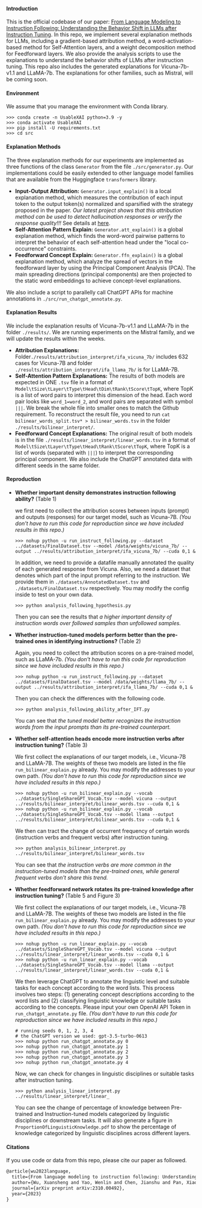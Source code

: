 #### Introduction

This is the official codebase of our paper: [From Language Modeling to Instruction Following: Understanding the Behavior Shift in LLMs after Instruction Tuning](https://arxiv.org/abs/2310.00492). In this repo, we implement several explanation methods for LLMs, including a gradient-based attribution method, a word-activation-based method for Self-Attention layers, and a weight decomposition method for Feedforward layers. We also provide the analysis scripts to use the explanations to understand the behavior shifts of LLMs after instruction tuning. This repo also includes the generated explanations for Vicuna-7b-v1.1 and LLaMA-7b. The explanations for other families, such as Mistral, will be coming soon.

#### Environment

We assume that you manage the environment with Conda library.

```shell
>>> conda create -n UsableXAI python=3.9 -y
>>> conda activate UsableXAI
>>> pip install -U requirements.txt
>>> cd src
```

#### Explanation Methods

The three explanation methods for our experiments are implemented as three functions of the class `Generator` from the file `./src/generator.py`. Our implementations could be easily extended to other language model families that are available from the Huggingface `transformers` library.

* __Input-Output Attribution:__ `Generator.input_explain()` is a local explanation method, which measures the contribution of each input token to the output token(s) normalized and sparsified with the strategy proposed in the paper. _Our latest project shows that this attribution method can be used to detect hallucination responses or verify the response quality!!!_ See details at [here](https://github.com/JacksonWuxs/UsableXAI_LLM).
* __Self-Attention Pattern Explain:__ ``Generator.att_explain()`` is a global explanation method, which finds the word-word pairwise patterns to interpret the behavior of each self-attention head under the "local co-occurrence" constraints. 
* __Feedforward Concept Explain:__ ``Generator.ffn_explain()`` is a global explanation method, which analyze the spread of vectors in the feedforward layer by using the Principal Component Analysis (PCA). The main spreading directions (principal components) are then projected to the static word embeddings to achieve concept-level explanations. 

We also include a script to parallelly call ChatGPT APIs for machine annotations in  `./src/run_chatgpt_annotate.py`.

#### Explanation Results

We include the explanation results of Vicuna-7b-v1.1 and LLaMA-7b in the folder `./results/`. We are running experiments on the Mistral family, and we will update the results within the weeks. 

* __Attribution Explanations:__ Folder`./results/attribution_interpret/ifa_vicuna_7b/` includes 632 cases for Vicuna-7B and folder `./results/attribution_interpret/ifa_llama_7b/` is for LLaMA-7B.
* __Self-Attention Pattern Explanations:__ The results of both models are expected in ONE `.tsv` file in a format of ``Model\tSize\tLayer\tType\tHead\tDim\tRank\tScore\tTopK``, where TopK is a list of word pairs to interpret this dimension of the head. Each word pair looks like `word_1=word_2`, and word pairs are separated with symbol `|||`. We break the whole file into smaller ones to match the Github requirement. To reconstruct the result file, you need to run ``cat bilinear_words_split.tsv* > bilinear_words.tsv`` in the folder `./results/bilinear_interpret/`. 
* __Feedforward Concept Explanations:__ The original result of both models is in the file `./results/linear_interpret/linear_words.tsv` in a format of `Model\tSize\tLayer\tType\tHead\tRank\tScore\tTopK`, where TopK is a list of words (separated with `|||`) to interpret the corresponding principal component. We also include the ChatGPT annotated data with different seeds in the same folder. 

#### Reproduction

* __Whether important density demonstrates instruction following ability?__ (Table 1)

  we first need to collect the attribution scores between inputs (prompt) and outputs (responses) for our target model, such as Vicuna-7B. _(You don't have to run this code for reproduction since we have included results in this repo.)_

  ```shell
  >>> nohup python -u run_instruct_following.py --dataset ../datasets/FinalDataset.tsv --model /data/weights/vicuna_7b/ --output ../results/attribution_interpret/ifa_vicuna_7b/ --cuda 0,1 &
  ```

  In addition, we need to provide a datafile manually annotated the quality of each generated response from Vicuna. Also, we need a dataset that denotes which part of the input prompt referring to the instruction. We provide them in `./datasets/AnnotatedDataset.tsv` and `./datasets/FinalDataset.tsv` respectively. You may modify the config inside to test on your own data.

  ```shell
  >>> python analysis_following_hypothesis.py 
  ```

  Then you can see the results that _a higher important density of instruction words over followed samples than unfollowed samples._

* __Whether instruction-tuned models perform better than the pre-trained ones in identifying instructions?__ (Table 2)

  Again, you need to collect the attribution scores on a pre-trained model, such as LLaMA-7b. _(You don't have to run this code for reproduction since we have included results in this repo.)_

  ```shell
  >>> nohup python -u run_instruct_following.py --dataset ../datasets/FinalDataset.tsv --model /data/weights/llama_7b/ --output ../results/attribution_interpret/ifa_llama_7b/ --cuda 0,1 &
  ```

  Then you can check the differences with the following code.

  ```
  >>> python analysis_following_ability_after_IFT.py
  ```

  You can see that _the tuned model better recognizes the instruction words from the input prompts than its pre-trained counterpart._ 

* __Whether self-attention heads encode more instruction verbs after instruction tuning?__ (Table 3)

  We first collect the explanations of our target models, i.e., Vicuna-7B and LLaMA-7B. The weights of these two models are listed in the file `run_bilinear_explain.py` already. You may modify the addresses to your own path. _(You don't have to run this code for reproduction since we have included results in this repo.)_

  ```shell
  >>> nohup python -u run_bilinear_explain.py --vocab ../datasets/SingleShareGPT_Vocab.tsv --model vicuna --output ../results/bilinear_interpret/bilinear_words.tsv --cuda 0,1 &
  >>> nohup python -u run_bilinear_explain.py --vocab ../datasets/SingleShareGPT_Vocab.tsv --model llama --output ../results/bilinear_interpret/bilinear_words.tsv --cuda 0,1 &
  ```

  We then can tract the change of occurrent frequency of certain words (instruction verbs and frequent verbs) after instruction tuning. 

  ```shell
  >>> python analysis_bilinear_interpret.py ../results/bilinear_interpret/bilinear_words.tsv
  ```

  You can see that _the instruction verbs are more common in the instruction-tuned models than the pre-trained ones, while general frequent verbs don't share this trend._

* __Whether feedforward network rotates its pre-trained knowledge after instruction tuning?__ (Table 5 and Figure 3)

  We first collect the explanations of our target models, i.e., Vicuna-7B and LLaMA-7B. The weights of these two models are listed in the file `run_bilinear_explain.py` already. You may modify the addresses to your own path. _(You don't have to run this code for reproduction since we have included results in this repo.)_

  ```shell
  >>> nohup python -u run_linear_explain.py --vocab ../datasets/SingleShareGPT_Vocab.tsv --model vicuna --output ../results/linear_interpret/linear_words.tsv --cuda 0,1 &
  >>> nohup python -u run_linear_explain.py --vocab ../datasets/SingleShareGPT_Vocab.tsv --model llama --output ../results/linear_interpret/linear_words.tsv --cuda 0,1 &
  ```

  We then leverage ChatGPT to annotate the linguistic level and suitable tasks for each concept according to the word lists. This process involves two steps: (1) generating concept descriptions according to the word lists and (2) classifying linguistic knowledge or suitable tasks according to the concepts.  Please input your own OpenAI API Token in `run_chatgpt_annotate.py` file. _(You don't have to run this code for reproduction since we have included results in this repo.)_

  ```shell
  # running seeds 0, 1, 2, 3, 4
  # the ChatGPT version we used: gpt-3.5-turbo-0613
  >>> nohup python run_chatgpt_annotate.py 0
  >>> nohup python run_chatgpt_annotate.py 1
  >>> nohup python run_chatgpt_annotate.py 2
  >>> nohup python run_chatgpt_annotate.py 3
  >>> nohup python run_chatgpt_annotate.py 4
  ```

  Now, we can check for changes in linguistic disciplines or suitable tasks after instruction tuning.

  ```shell
  >>> python analysis_linear_interpret.py ../results/linear_interpret/linear_
  ```

  You can see the change of percentage of knowledge between Pre-trained and Instruction-tuned models categorized by linguistic disciplines or downstream tasks. It will also generate a figure in `ProportionOfLinguisticKnowledge.pdf` to show the percentage of knowledge categorized by linguistic disciplines across different layers. 

#### Citations

If you use code or data from this repo, please cite our paper as followed.

```latex
@article{wu2023language,
  title={From language modeling to instruction following: Understanding the behavior shift in llms after instruction tuning},
  author={Wu, Xuansheng and Yao, Wenlin and Chen, Jianshu and Pan, Xiaoman and Wang, Xiaoyang and Liu, Ninghao and Yu, Dong},
  journal={arXiv preprint arXiv:2310.00492},
  year={2023}
}
```

